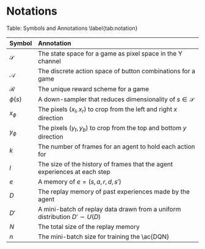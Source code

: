 # Notations

Table: Symbols and Annotations \label{tab:notation}

| Symbol        | Annotation                                                           |
|:--------------|:---------------------------------------------------------------------|
| $\mathcal{S}$ | The state space for a game as pixel space in the Y channel
| $\mathcal{A}$ | The discrete action space of button combinations for a game
| $\mathcal{R}$ | The unique reward scheme for a game
| $\phi(s)$     | A down-sampler that reduces dimensionality of $s \in \mathcal{S}$
| $x_{\phi}$    | The pixels $(x_l, x_r)$ to crop from the left and right $x$ direction
| $y_{\phi}$    | The pixels $(y_t, y_b)$ to crop from the top and bottom $y$ direction
| $k$           | The number of frames for an agent to hold each action for
| $l$           | The size of the history of frames that the agent experiences at each step
| $e$           | A memory of $e = (s, a, r, d, s')$
| $D$           | The replay memory of past experiences made by the agent
| $D'$          | A mini-batch of replay data drawn from a uniform distribution $D' \sim U(D)$
| $N$           | The total size of the replay memory
| $n$           | The mini-batch size for training the \ac{DQN}
